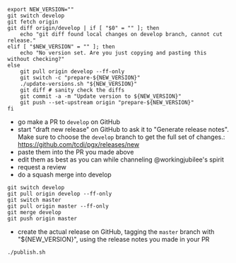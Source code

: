```shell
export NEW_VERSION=""
git switch develop
git fetch origin
git diff origin/develop | if [ "$0" = "" ]; then
    echo "git diff found local changes on develop branch, cannot cut release."
elif [ "$NEW_VERSION" = "" ]; then
    echo "No version set. Are you just copying and pasting this without checking?"
else
    git pull origin develop --ff-only
    git switch -c "prepare-${NEW_VERSION}"
    ./update-versions.sh "${NEW_VERSION}"
    git diff # sanity check the diffs
    git commit -a -m "Update version to ${NEW_VERSION}"
    git push --set-upstream origin "prepare-${NEW_VERSION}"
fi
```

- go make a PR to `develop` on GitHub
- start "draft new release" on GitHub to ask it to "Generate release notes".  Make sure to choose the `develop` branch to get the full set of changes.: https://github.com/tcdi/pgx/releases/new
- paste them into the PR you made above
- edit them as best as you can while channeling @workingjubilee's spirit
- request a review
- do a squash merge into develop

```shell
git switch develop
git pull origin develop --ff-only
git switch master
git pull origin master --ff-only
git merge develop
git push origin master
```

- create the actual release on GitHub, tagging the `master` branch with "${NEW_VERSION}", using the release notes you made in your PR

```shell
./publish.sh
```
